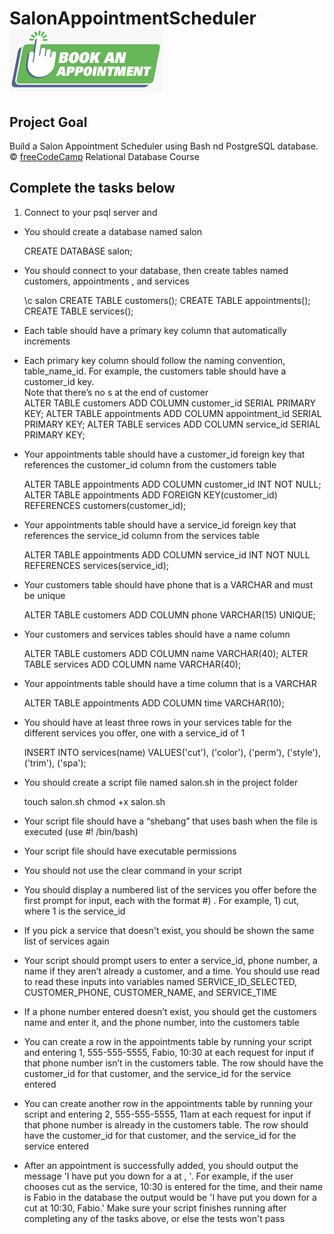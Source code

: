 # SalonAppointmentScheduler ![](bookApp.png)

## Project Goal
Build a Salon Appointment Scheduler using Bash nd PostgreSQL database.
:copyright: [freeCodeCamp](https://www.freecodecamp.org/learn/relational-database/) Relational Database Course


## Complete the tasks below

1. Connect to your psql server and 
- You should create a database named salon

  CREATE DATABASE salon;

- You should connect to your database, then create tables named customers, appointments , and services

  \c salon
  CREATE TABLE customers();
  CREATE TABLE appointments();
  CREATE TABLE services();

- Each table should have a primary key column that automatically increments <br/>
- Each primary key column should follow the naming convention, table_name_id. For example, the customers table should have a customer_id key. <br/>
  Note that there’s no s at the end of customer
  <br/>
  ALTER TABLE customers ADD COLUMN customer_id SERIAL PRIMARY KEY;
  ALTER TABLE appointments ADD COLUMN appointment_id SERIAL PRIMARY KEY;
  ALTER TABLE services ADD COLUMN service_id SERIAL PRIMARY KEY;

- Your appointments table should have a customer_id foreign key that references the customer_id column from the customers table
  
   ALTER TABLE appointments ADD COLUMN customer_id INT NOT NULL;
   ALTER TABLE appointments ADD FOREIGN KEY(customer_id) REFERENCES customers(customer_id);

- Your appointments table should have a service_id foreign key that references the service_id column from the services table

  ALTER TABLE appointments ADD COLUMN service_id INT NOT NULL  REFERENCES services(service_id);

- Your customers table should have phone that is a VARCHAR and must be unique

  ALTER TABLE customers ADD COLUMN phone VARCHAR(15) UNIQUE;

- Your customers and services tables should have a name column

  ALTER TABLE customers ADD COLUMN name VARCHAR(40);
  ALTER TABLE services ADD COLUMN name VARCHAR(40);

- Your appointments table should have a time column that is a VARCHAR

  ALTER TABLE appointments ADD COLUMN time VARCHAR(10);

- You should have at least three rows in your services table for the different services you offer, one with a service_id of 1

  INSERT INTO services(name) VALUES('cut'), ('color'), ('perm'), ('style'), ('trim'), ('spa');

- You should create a script file named salon.sh in the project folder

  touch salon.sh
  chmod +x salon.sh

- Your script file should have a “shebang” that uses bash when the file is executed (use #! /bin/bash)

- Your script file should have executable permissions
  
- You should not use the clear command in your script

- You should display a numbered list of the services you offer before the first prompt for input, each with the format #) <service>. 
  For example, 1) cut, where 1 is the service_id

- If you pick a service that doesn't exist, you should be shown the same list of services again

- Your script should prompt users to enter a service_id, phone number, a name if they aren’t already a customer, and a time. 
  You should use read to read these inputs into variables named SERVICE_ID_SELECTED, CUSTOMER_PHONE, CUSTOMER_NAME, and SERVICE_TIME

- If a phone number entered doesn’t exist, you should get the customers name and enter it, and the phone number, into the customers table

- You can create a row in the appointments table by running your script and entering 1, 555-555-5555, Fabio, 10:30 at each request for input if that phone number isn’t in the customers table. 
  The row should have the customer_id for that customer, and the service_id for the service entered

- You can create another row in the appointments table by running your script and entering 2, 555-555-5555, 11am at each request for input if that phone number is already in the customers table. 
  The row should have the customer_id for that customer, and the service_id for the service entered

- After an appointment is successfully added, you should output the message 'I have put you down for a <service> at <time>, <name>'. 
  For example, if the user chooses cut as the service, 10:30 is entered for the time, and their name is Fabio in the database the output would be 
  'I have put you down for a cut at 10:30, Fabio.' 
  Make sure your script finishes running after completing any of the tasks above, or else the tests won't pass
